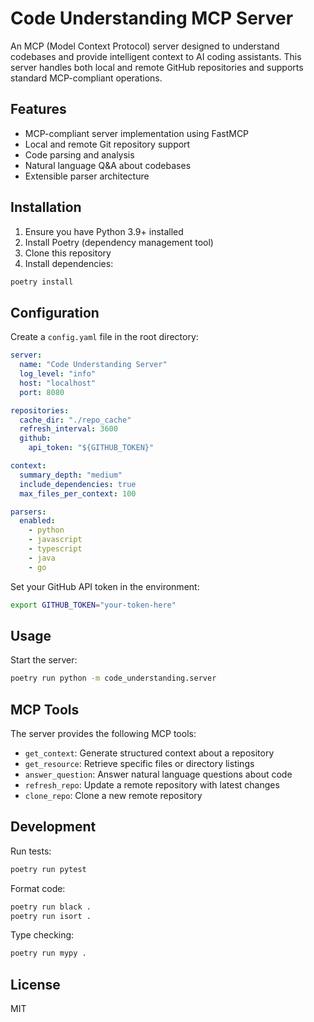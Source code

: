 # Code Understanding MCP Server

An MCP (Model Context Protocol) server designed to understand codebases and provide intelligent context to AI coding assistants. This server handles both local and remote GitHub repositories and supports standard MCP-compliant operations.

## Features

- MCP-compliant server implementation using FastMCP
- Local and remote Git repository support
- Code parsing and analysis
- Natural language Q&A about codebases
- Extensible parser architecture

## Installation

1. Ensure you have Python 3.9+ installed
2. Install Poetry (dependency management tool)
3. Clone this repository
4. Install dependencies:

```bash
poetry install
```

## Configuration

Create a `config.yaml` file in the root directory:

```yaml
server:
  name: "Code Understanding Server"
  log_level: "info"
  host: "localhost"
  port: 8080

repositories:
  cache_dir: "./repo_cache"
  refresh_interval: 3600
  github:
    api_token: "${GITHUB_TOKEN}"

context:
  summary_depth: "medium"
  include_dependencies: true
  max_files_per_context: 100

parsers:
  enabled:
    - python
    - javascript
    - typescript
    - java
    - go
```

Set your GitHub API token in the environment:

```bash
export GITHUB_TOKEN="your-token-here"
```

## Usage

Start the server:

```bash
poetry run python -m code_understanding.server
```

## MCP Tools

The server provides the following MCP tools:

- `get_context`: Generate structured context about a repository
- `get_resource`: Retrieve specific files or directory listings
- `answer_question`: Answer natural language questions about code
- `refresh_repo`: Update a remote repository with latest changes
- `clone_repo`: Clone a new remote repository

## Development

Run tests:

```bash
poetry run pytest
```

Format code:

```bash
poetry run black .
poetry run isort .
```

Type checking:

```bash
poetry run mypy .
```

## License

MIT
